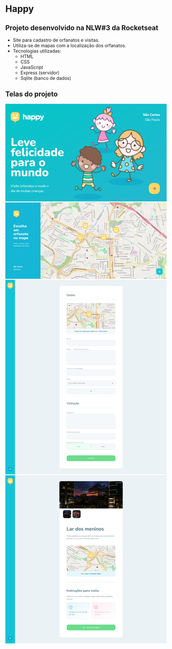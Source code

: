 # Happy
## Projeto desenvolvido na NLW#3 da Rocketseat
- Site para cadastro de orfanatos e visitas.
- Utiliza-se de mapas com a localização dos orfanatos.
- Tecnologias utilizadas:
    - HTML
    - CSS
    - JavaScript
    - Express (servidor)
    - Sqlite (banco de dados)
    
## Telas do projeto
<p align="center">
    <img src="https://github.com/gabrielcs04/Happy/blob/master/screenshots/img001.PNG">
    <img src="https://github.com/gabrielcs04/Happy/blob/master/screenshots/img002.PNG">
    <img src="https://github.com/gabrielcs04/Happy/blob/master/screenshots/img003.PNG">
    <img src="https://github.com/gabrielcs04/Happy/blob/master/screenshots/img004.PNG">
</p>
